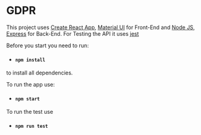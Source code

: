 # GDPR

This project uses [Create React App](https://github.com/facebook/create-react-app), [Material UI](https://material-ui.com/) for Front-End and [Node JS](https://nodejs.org/), [Express](https://expressjs.com/) for Back-End.
For Testing the API it uses [jest](https://jestjs.io/)

Before you start you need to run:

- #### `npm install`

to install all dependencies.

To run the app use:

- #### `npm start`

To run the test use

- #### `npm run test`
